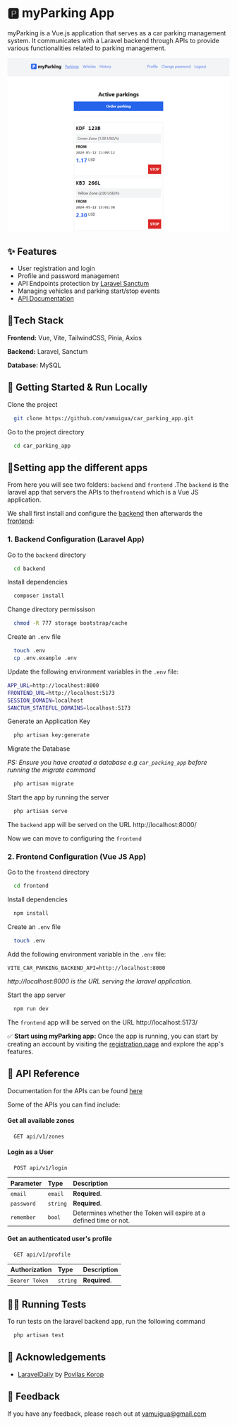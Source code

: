 
# 🅿 myParking App

myParking is a Vue.js application that serves as a car parking management system. It communicates with a Laravel backend through APIs to provide various functionalities related to parking management.

![App Screenshot](assets/parking_1.PNG)

## ✨ Features

- User registration and login
- Profile and password management
- API Endpoints protection by [Laravel Sanctum](https://laravel.com/docs/sanctum)
- Managing vehicles and parking start/stop events
- [API Documentation](https://car-parking-backend.victorallenmuigua.xyz/docs) 


## 🔨Tech Stack

**Frontend:** Vue, Vite, TailwindCSS, Pinia, Axios

**Backend:** Laravel, Sanctum

**Database:** MySQL


## 🚀 Getting Started & Run Locally 

Clone the project

```bash
  git clone https://github.com/vamuigua/car_parking_app.git
```

Go to the project directory

```bash
  cd car_parking_app
```

## 📐Setting app the different apps
From here you will see two folders: `backend` and `frontend` .The `backend` is the laravel app that servers the APIs to the`frontend` which is a Vue JS application.

We shall first install and configure the [backend](https://github.com/vamuigua/car_parking_app?tab=readme-ov-file#1-backend-configuration-laravel-app) then afterwards the [frontend](https://github.com/vamuigua/car_parking_app?tab=readme-ov-file#2-frontend-configuration-vue-js-app):

### 1. Backend Configuration (Laravel App)
Go to the `backend` directory

```bash
  cd backend
```

Install dependencies

```bash
  composer install
```

Change directory permissison

```bash
  chmod -R 777 storage bootstrap/cache
```

Create an `.env` file

```bash
  touch .env
  cp .env.example .env
```

Update the following environment variables in the `.env` file:

```bash
APP_URL=http://localhost:8000
FRONTEND_URL=http://localhost:5173
SESSION_DOMAIN=localhost
SANCTUM_STATEFUL_DOMAINS=localhost:5173
```

Generate an Application Key

```bash
  php artisan key:generate
```

Migrate the Database

*PS: Ensure you have created a database e.g `car_packing_app` before running the migrate command*

```bash
  php artisan migrate
```

Start the app by running the server

```bash
  php artisan serve
```

The `backend` app will be served on the URL http://localhost:8000/

Now we can move to configuring the `frontend`

### 2. Frontend Configuration (Vue JS App)
Go to the `frontend` directory

```bash
  cd frontend
```

Install dependencies

```bash
  npm install
```

Create an `.env` file

```bash
  touch .env
```

Add the following environment variable in the `.env` file:

```
VITE_CAR_PARKING_BACKEND_API=http://localhost:8000
```

*http://localhost:8000 is the URL serving the laravel application.*

Start the app server

```bash
  npm run dev
```

The `frontend` app will be served on the URL http://localhost:5173/

✅ **Start using myParking app:** Once the app is running, you can start by creating an account by visiting the [registration page](http://localhost:5173/register) and explore the app's features.

## 📖 API Reference

Documentation for the APIs can be found [here](https://car-parking-backend.victorallenmuigua.xyz/docs)

Some of the APIs you can find include:

#### Get all available zones

```http
  GET api/v1/zones
```

#### Login as a User

```http
  POST api/v1/login
```

| Parameter | Type     | Description                       |
| :-------- | :------- | :-------------------------------- |
| `email`      | `email` | **Required**. |
| `password`      | `string` | **Required**. |
| `remember`      | `bool` | Determines whether the Token will expire at a defined time or not. |

#### Get an authenticated user's profile

```http
  GET api/v1/profile
```

| Authorization | Type     | Description                       |
| :-------- | :------- | :-------------------------------- |
| `Bearer Token`      | `string` | **Required**. |


## 👨‍🔬 Running Tests 

To run tests on the laravel backend app, run the following command

```bash
  php artisan test
```


## 🙏 Acknowledgements

 - [LaravelDaily](https://laraveldaily.com) by [Povilas Korop](https://github.com/PovilasKorop)


## 📣 Feedback 

If you have any feedback, please reach out at vamuigua@gmail.com

